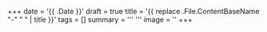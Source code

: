 +++
date = '{{ .Date }}'
draft = true
title = '{{ replace .File.ContentBaseName "-" " " | title }}'
tags = []
summary = ''' '''
image = ''
+++
